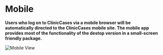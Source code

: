 # Mobile

**Users who log on to ClinicCases via a mobile browser will be automatically directed to the ClinicCases mobile site. The mobile app provides most of the functionality of the destop version in a small-screen friendly package.**

![Mobile View](img/mobile.png)
